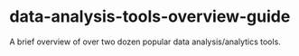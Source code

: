 # data-analysis-tools-overview-guide
A brief overview of over two dozen popular data analysis/analytics tools.
